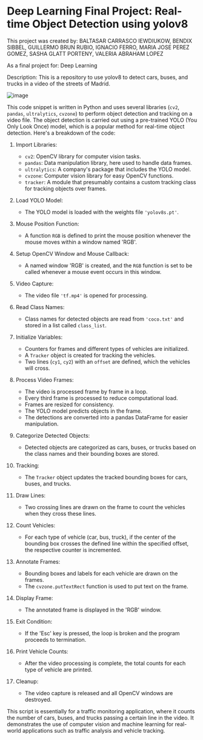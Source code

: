 # Deep Learning Final Project:  Real-time Object Detection using yolov8

This project was created by: 
BALTASAR CARRASCO IEWDIUKOW,
BENDIX SIBBEL,
GUILLERMO BRUN RUBIO,
IGNACIO FERRO,
MARIA JOSE PEREZ GOMEZ,
SASHA GLATT PORTENY,
VALERIA ABRAHAM LOPEZ

As a final project for: Deep Learning 

Description: This is a repository to use yolov8 to detect cars, buses, and trucks in a video of the streets of Madrid. 

![image](https://github.com/Sashaglattporteny/yolov8/assets/144905213/7872b86f-af24-424b-9353-61c752d2f110)

This code snippet is written in Python and uses several libraries (`cv2`, `pandas`, `ultralytics`, `cvzone`) to perform object detection and tracking on a video file. The object detection is carried out using a pre-trained YOLO (You Only Look Once) model, which is a popular method for real-time object detection. Here's a breakdown of the code:

1. Import Libraries:
   - `cv2`: OpenCV library for computer vision tasks.
   - `pandas`: Data manipulation library, here used to handle data frames.
   - `ultralytics`: A company's package that includes the YOLO model.
   - `cvzone`: Computer vision library for easy OpenCV functions.
   - `tracker`: A module that presumably contains a custom tracking class for tracking objects over frames.

2. Load YOLO Model:
   - The YOLO model is loaded with the weights file `'yolov8s.pt'`.

3. Mouse Position Function:
   - A function `RGB` is defined to print the mouse position whenever the mouse moves within a window named 'RGB'.

4. Setup OpenCV Window and Mouse Callback:
   - A named window 'RGB' is created, and the `RGB` function is set to be called whenever a mouse event occurs in this window.

5. Video Capture:
   - The video file `'tf.mp4'` is opened for processing.

6. Read Class Names:
   - Class names for detected objects are read from `'coco.txt'` and stored in a list called `class_list`.

7. Initialize Variables:
   - Counters for frames and different types of vehicles are initialized.
   - A `Tracker` object is created for tracking the vehicles.
   - Two lines (`cy1`, `cy2`) with an `offset` are defined, which the vehicles will cross.

8. Process Video Frames:
   - The video is processed frame by frame in a loop.
   - Every third frame is processed to reduce computational load.
   - Frames are resized for consistency.
   - The YOLO model predicts objects in the frame.
   - The detections are converted into a pandas DataFrame for easier manipulation.

9. Categorize Detected Objects:
   - Detected objects are categorized as cars, buses, or trucks based on the class names and their bounding boxes are stored.

10. Tracking:
    - The `Tracker` object updates the tracked bounding boxes for cars, buses, and trucks.

11. Draw Lines:
    - Two crossing lines are drawn on the frame to count the vehicles when they cross these lines.

12. Count Vehicles:
    - For each type of vehicle (car, bus, truck), if the center of the bounding box crosses the defined line within the specified offset, the respective counter is incremented.

13. Annotate Frames:
    - Bounding boxes and labels for each vehicle are drawn on the frames.
    - The `cvzone.putTextRect` function is used to put text on the frame.

14. Display Frame:
    - The annotated frame is displayed in the 'RGB' window.

15. Exit Condition:
    - If the 'Esc' key is pressed, the loop is broken and the program proceeds to termination.

16. Print Vehicle Counts:
    - After the video processing is complete, the total counts for each type of vehicle are printed.

17. Cleanup:
    - The video capture is released and all OpenCV windows are destroyed.

This script is essentially for a traffic monitoring application, where it counts the number of cars, buses, and trucks passing a certain line in the video. It demonstrates the use of computer vision and machine learning for real-world applications such as traffic analysis and vehicle tracking.
